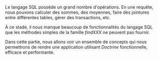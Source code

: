 Le langage SQL possède un grand nombre d'opérations. En une requête, nous pouvons calculer des sommes, des moyennes, faire des jointures entre différentes tables, gérer des transactions, etc.

À ce stade, il nous manque beaucoup de fonctionnalités du langage SQL que les méthodes simples de la famille *findXXX* ne peuvent pas fournir.

Dans cette partie, nous allons voir un ensemble de concepts qui nous permettrons de rendre une application utilisant *Doctrine* fonctionnelle, efficace et performante. 
